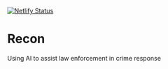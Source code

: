 [![Netlify Status](https://api.netlify.com/api/v1/badges/dd1b2027-c81b-48e0-950e-9398a6fbbbb3/deploy-status)](https://app.netlify.com/sites/nervous-goldberg-aa64fe/deploys)

# Recon

Using AI to assist law enforcement in crime response
